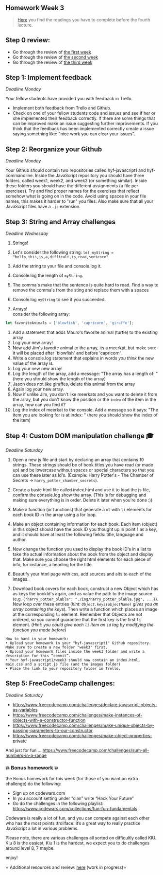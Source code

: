 ## Homework Week 3

>[Here](https://github.com/HackYourFuture/JavaScript/tree/master/Week3/README.md) you find the readings you have to complete before the fourth lecture.


## Step 0 review:
- Go through the review of [the first week](https://github.com/HackYourFuture/JavaScript/blob/master/Week1/REVIEW.md)
- Go through the review of [the second week](https://github.com/HackYourFuture/JavaScript/blob/master/Week2/REVIEW.md) 
- Go through the review of [the third week](https://github.com/HackYourFuture/JavaScript/blob/master/Week3/REVIEW.md) 


## Step 1: Implement feedback

_Deadline Monday_

Your fellow students have provided you with feedback in Trello. 

- Implement both feedback from Trello and Github.
- Check on one of your fellow students code and issues and see if her or she implemented their feedback correctly. If there are some things that can be improved make an issue suggesting further improvements. If you think that the feedback has been implemented correctly create a issue saying something like: "nice work you can clear your issues".

## Step 2: Reorganize your Github 

_Deadline Monday_

Your Github should contain two repositories called hyf-javascript1 and hyf-commandline. Inside the JavaScript repository you should have three folders, called week1, week2, and week3 (or something similar). Inside these folders you should have the different assignments (a file per exercises). Try and find proper names for the exercises that reflect somehow what is going on in the code. Avoid using spaces in your file names, this makes it harder to "run" you files. Also make sure that all your JavaScript files have a `.js` extension.

## Step 3: String and Array challenges

_Deadline Wednesday_ 

1. Strings!  
  1. Let's consider the following string: `let myString = "hello,this,is,a,difficult,to,read,sentence"`
  2. Add the string to your file and console.log it.
  3. Console.log the length of `myString`.
  4. The comma's make that the sentence is quite hard to read. Find a way to remove the comma's from the sting and replace them with a spaces
  5. Console.log `myString` to see if you succeeded. 

2. Arrays!  
  consider the following array:
```js
let favoriteAnimals = ['blowfish', 'capricorn', 'giraffe'];
```
  1. Add a statement that adds Mauro's favorite animal (turtle) to the existing array
  2. Log your new array!
  3. Now add Jim's favorite animal to the array, its a meerkat, but make sure it will be placed after 'blowfish' and before 'capricorn'.
  4. Write a console.log statement that explains in words _you think_ the new value of the array is.
  5. Log your new new array!
  6. Log the length of the array, add a message: "The array has a length of: "(here you should show the length of the array)
  7. Jason does not like giraffes, delete this animal from the array
  8. Again log your new array.
  9. Now if unlike Jim, you don't like meerkats and you want to delete it from the array, but you don't know the position or the `index` of the item in the array, how can you find it?
  10. Log the index of meerkat to the console. Add a message so it says: "The item you are looking for is at index: " (here you should show the index of the item)

## Step 4: Custom DOM manipulation challenge :mortar_board:

_Deadline Saturday_

1. Open a new js file and start by declaring an array that contains 10 strings. These strings should be of book titles you have read (or made up) and be lowercase without spaces or special characters so that you can use these later as Id's. (Example: Harry Potter's - The Chamber of Secrets -> `harry_potter_chamber_secrets`). 

2. Create a basic html file called index.html and use it to load the js file, confirm the console.log show the array. (This is for debugging and making sure everything is in order. Delete it later when you're done :))

3. Make a function (or functions) that generate a `ul` with `li` elements for each book ID in the array using a for loop. 

4. Make an object containing information for each book. Each item (object) in this object should have the book ID you thought up in point 1 as a key, and it should have at least the following fields: title, language and author. 

5. Now change the function you used to display the book ID's in a list to take the actual information about the book from the object and display that. Make sure you choose the right html elements for each piece of info, for instance, a heading for the title.

6. Beautify your html page with css, add sources and alts to each of the images.
 
7. Download book covers for each book, construct a new Object which has as keys the bookId's again, and as value the path to the image source (e.g. `{"harry_potter_blabla": "./img/harry_potter_blabla.jpg", ...}`). Now loop over these entries (_hint: `Object.keys(objectName)` gives you an array containing the keys_). Then write a function which places an image at the corresponding `li` element. Remember that Objects are not ordered, so you cannot guarantee that the first key is the first `li` element. (_Hint: you could give each `li` item an `id` tag by modifying the function you made before_)

```
How to hand in your homework:
• Upload your homework in your "hyf-javascript1" Github repository. Make sure to create a new folder "week3" first. 
• Upload your homework files inside the week3 folder and write a description for this “commit”.
• Your hyf-javascript1/week3 should now contain an index.html, main.css and a script.js file (and the images folder)
• Place the link to your repository folder in Trello.
```

## Step 5: **FreeCodeCamp challenges:**

_Deadline Saturday_

- https://www.freecodecamp.com/challenges/declare-javascript-objects-as-variables
- https://www.freecodecamp.com/challenges/make-instances-of-objects-with-a-constructor-function
- https://www.freecodecamp.com/challenges/make-unique-objects-by-passing-parameters-to-our-constructor
- https://www.freecodecamp.com/challenges/make-object-properties-private


And just for fun ... https://www.freecodecamp.com/challenges/sum-all-numbers-in-a-range

### :boom: Bonus homework :boom:
the Bonus homework for this week (for those of you want an extra challenge) do the following:

- Sign up on codewars.com
- In you account setting under “clan” write “Hack Your Future” 
- Go do the challenges in the following playlist: https://www.codewars.com/collections/fun-fun-fundamentals

Codewars is really a lot of fun, and you can compete against each other who has the most points :trollface:
it’s a great way to really practice JavaScript a lot in various problems.

Please note, there are various challenges all sorted on difficultly called KIU. Kiu 8 is the easiest, Kiu 1 is the hardest, we expect you to do challenges around level 8, 7 maybe.

enjoy!

:star: Additional resources and review: [here](https://github.com/HackYourFuture/JavaScript/tree/master/Week3/REVIEW.md) (work in progress):star:



